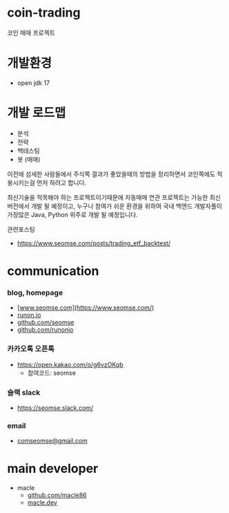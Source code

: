 # coin-trading
코인 매매 프로젝트

# 개발환경
- open jdk 17

# 개발 로드맵
- 분석
- 전략
- 백테스팅
- 봇 (매매)

이전에 섬세한 사람들에서 주식쪽 결과가 좋았을때의 방법을 정리하면서 코인쪽에도 적용시키는걸 먼저 하려고 합니다.

최신기술을 적목해야 하는 프로젝트이기때문에 자동매매 연관 프로젝트는 가능한 최신버전에서 개발 될 예정이고, 누구나 참여가 쉬운 환경을 위하여 국내 백엔드 개발자풀이 가장많은 Java, Python 위주로 개발 될 예정입니다.

관련포스팅 
- https://www.seomse.com/posts/trading_etf_backtest/

# communication
### blog, homepage
- [www.seomse.com](https://www.seomse.com/)
- [runon.io](https://runon.io)
- [github.com/seomse](https://github.com/seomse)
- [github.com/runonio](https://github.com/runonio)

### 카카오톡 오픈톡
- https://open.kakao.com/o/g6vzOKqb
    - 참여코드: seomse

### 슬랙 slack
- https://seomse.slack.com/

### email
- comseomse@gmail.com


# main developer
- macle
    -  [github.com/macle86](https://github.com/macle86)
    -  [macle.dev](https://macle.dev)